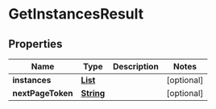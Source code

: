 

# GetInstancesResult


## Properties

| Name | Type | Description | Notes |
|------------ | ------------- | ------------- | -------------|
|**instances** | [**List**](List.md) |  |  [optional] |
|**nextPageToken** | [**String**](String.md) |  |  [optional] |



